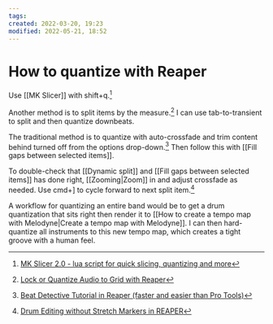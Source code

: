 ```yaml
---
tags: 
created: 2022-03-20, 19:23
modified: 2022-05-21, 18:52
---
```


# How to quantize with Reaper
Use [[MK Slicer]] with shift+q.[^1]

Another method is to split items by the measure.[^2] I can use tab-to-transient to split and then quantize downbeats.

The traditional method is to quantize with auto-crossfade and trim content behind turned off from the options drop-down.[^3] Then follow this with [[Fill gaps between selected items]].

To double-check that [[Dynamic split]] and [[Fill gaps between selected items]] has done right, [[Zooming|Zoom]] in and adjust crossfade as needed. Use cmd+] to cycle forward to next split item.[^4]

A workflow for quantizing an entire band would be to get a drum quantization that sits right then render it to [[How to create a tempo map with Melodyne|Create a tempo map with Melodyne]]. I can then hard-quantize all instruments to this new tempo map, which creates a tight groove with a human feel.

[^1]: [MK Slicer 2.0 - lua script for quick slicing, quantizing and more](https://forum.cockos.com/showthread.php?p=2255547)
[^2]: [Lock or Quantize Audio to Grid with Reaper](https://www.youtube.com/watch?v=PXCbvjU9t6Q)
[^3]: [Beat Detective Tutorial in Reaper (faster and easier than Pro Tools)](https://www.youtube.com/watch?v=N47FLgTkZyY&t=11s)
[^4]: [Drum Editing without Stretch Markers in REAPER](https://www.youtube.com/watch?v=8bCnk5kPkKA)
